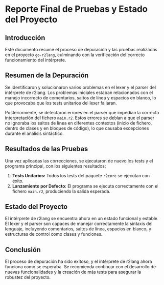 # Reporte Final de Pruebas y Estado del Proyecto

## Introducción

Este documento resume el proceso de depuración y las pruebas realizadas en el proyecto `go-r2lang`, culminando con la verificación del correcto funcionamiento del intérprete.

## Resumen de la Depuración

Se identificaron y solucionaron varios problemas en el lexer y el parser del intérprete de r2lang. Los problemas iniciales estaban relacionados con el manejo incorrecto de comentarios, saltos de línea y espacios en blanco, lo que provocaba que los tests unitarios del lexer fallaran. 

Posteriormente, se detectaron errores en el parser que impedían la correcta interpretación del fichero `main.r2`. Estos errores se debían a que el parser no ignoraba los saltos de línea en diferentes contextos (inicio de fichero, dentro de clases y en bloques de código), lo que causaba excepciones durante el análisis sintáctico.

## Resultados de las Pruebas

Una vez aplicadas las correcciones, se ejecutaron de nuevo los tests y el programa principal, con los siguientes resultados:

1.  **Tests Unitarios:** Todos los tests del paquete `r2core` se ejecutan con éxito.
2.  **Lanzamiento por Defecto:** El programa se ejecuta correctamente con el fichero `main.r2`, produciendo la salida esperada.

## Estado del Proyecto

El intérprete de r2lang se encuentra ahora en un estado funcional y estable. El lexer y el parser son capaces de manejar correctamente la sintaxis del lenguaje, incluyendo comentarios, saltos de línea, espacios en blanco, y estructuras de control como clases y funciones.

## Conclusión

El proceso de depuración ha sido exitoso, y el intérprete de r2lang ahora funciona como se esperaba. Se recomienda continuar con el desarrollo de nuevas funcionalidades y la creación de más tests para asegurar la robustez del proyecto.
